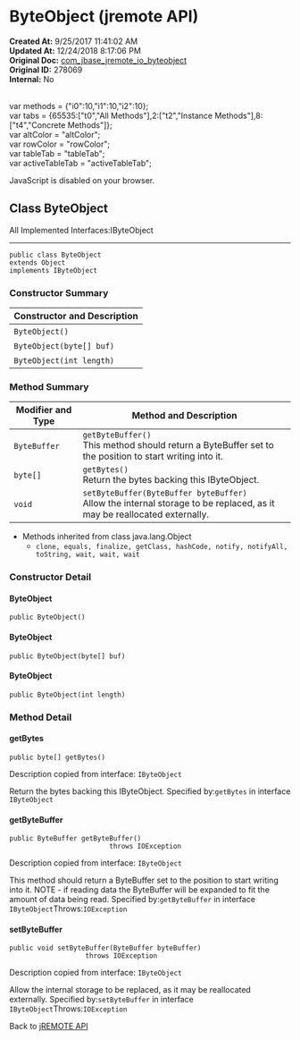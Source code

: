# ByteObject (jremote API)

**Created At:** 9/25/2017 11:41:02 AM  
**Updated At:** 12/24/2018 8:17:06 PM  
**Original Doc:** [com_jbase_jremote_io_byteobject](https://docs.jbase.com/39250-io/com_jbase_jremote_io_byteobject)  
**Original ID:** 278069  
**Internal:** No  

<!--<br>    try {<br>        if (location.href.indexOf('is-external=true') == -1) {<br>            parent.document.title="ByteObject (jremote   API)";<br>        }<br>    }<br>    catch(err) {<br>    }<br>//--><br>var methods = {"i0":10,"i1":10,"i2":10};<br>var tabs = {65535:["t0","All Methods"],2:["t2","Instance Methods"],8:["t4","Concrete Methods"]};<br>var altColor = "altColor";<br>var rowColor = "rowColor";<br>var tableTab = "tableTab";<br>var activeTableTab = "activeTableTab";
JavaScript is disabled on your browser.



## Class ByteObject

All Implemented Interfaces:IByteObject
* * *


```
public class ByteObject
extends Object
implements IByteObject
```

### Constructor Summary


| Constructor and Description<br> |
| --- |
| `ByteObject()` <br> |
| `ByteObject(byte[] buf)` <br> |
| `ByteObject(int length)` <br> |






### Method Summary


| Modifier and Type<br> | Method and Description<br> |
| --- | --- |
| `ByteBuffer`<br> | `getByteBuffer()`<br>This method should return a ByteBuffer set to the position to start writing into it.<br> |
| `byte[]`<br> | `getBytes()`<br>Return the bytes backing this IByteObject.<br> |
| `void`<br> | `setByteBuffer(ByteBuffer byteBuffer)`<br>Allow the internal storage to be replaced, as it may be reallocated externally.<br> |


- Methods inherited from class java.lang.Object
    - `clone, equals, finalize, getClass, hashCode, notify, notifyAll, toString, wait, wait, wait`

### Constructor Detail



#### ByteObject

```
public ByteObject()
```





#### ByteObject

```
public ByteObject(byte[] buf)
```





#### ByteObject

```
public ByteObject(int length)
```





### 


### Method Detail



#### getBytes

```
public byte[] getBytes()
```

Description copied from interface: `IByteObject`

Return the bytes backing this IByteObject.
Specified by:`getBytes` in interface `IByteObject`
#### getByteBuffer

```
public ByteBuffer getByteBuffer()
                         throws IOException
```

Description copied from interface: `IByteObject`

This method should return a ByteBuffer set to the position to start writing into it. NOTE - if reading data the ByteBuffer will be expanded to fit the amount of data being read.
Specified by:`getByteBuffer` in interface `IByteObject`Throws:`IOException`


#### setByteBuffer

```
public void setByteBuffer(ByteBuffer byteBuffer)
                   throws IOException
```

Description copied from interface: `IByteObject`

Allow the internal storage to be replaced, as it may be reallocated externally.
Specified by:`setByteBuffer` in interface `IByteObject`Throws:`IOException`



Back to [jREMOTE API](com_jbase_jremote_package-summary)
